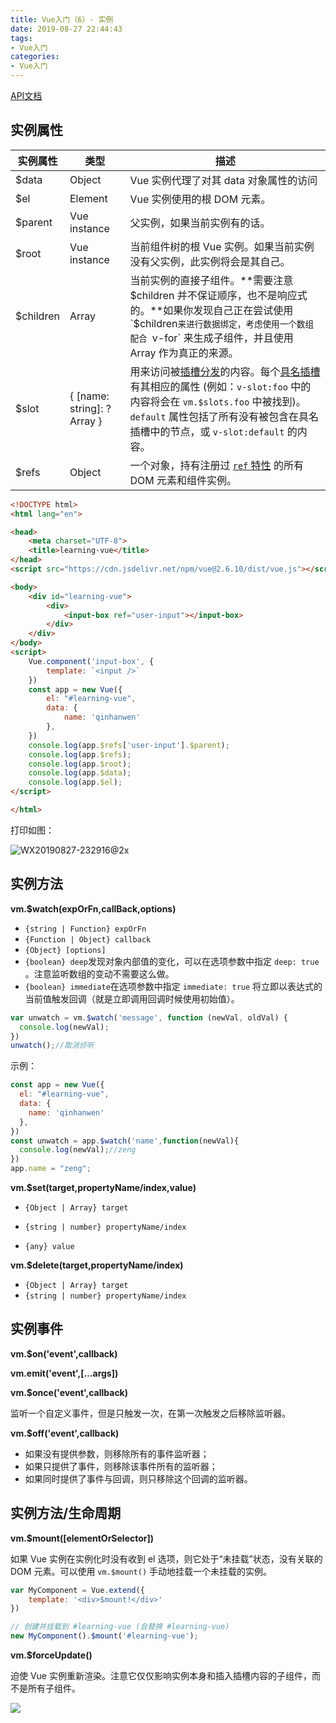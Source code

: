 ```yaml
---
title: Vue入门（6）- 实例
date: 2019-08-27 22:44:43
tags: 
- Vue入门
categories: 
- Vue入门
---
```


[API文档](https://cn.vuejs.org/v2/api/#silent)

## 实例属性

| 实例属性  | 类型                              | 描述                                                         |
| --------- | --------------------------------- | ------------------------------------------------------------ |
| $data     | Object                            | Vue 实例代理了对其 data 对象属性的访问                       |
| $el       | Element                           | Vue 实例使用的根 DOM 元素。                                  |
| $parent   | Vue instance                      | 父实例，如果当前实例有的话。                                 |
| $root     | Vue instance                      | 当前组件树的根 Vue 实例。如果当前实例没有父实例，此实例将会是其自己。 |
| $children | Array<Vue instance>               | 当前实例的直接子组件。**需要注意 $children 并不保证顺序，也不是响应式的。**如果你发现自己正在尝试使用 `$children`来进行数据绑定，考虑使用一个数组配合 `v-for` 来生成子组件，并且使用 Array 作为真正的来源。 |
| $slot     | { [name: string]: ?Array<VNode> } | 用来访问被[插槽分发](https://cn.vuejs.org/v2/guide/components.html#通过插槽分发内容)的内容。每个[具名插槽](https://cn.vuejs.org/v2/guide/components-slots.html#具名插槽) 有其相应的属性 (例如：`v-slot:foo` 中的内容将会在 `vm.$slots.foo` 中被找到)。`default` 属性包括了所有没有被包含在具名插槽中的节点，或 `v-slot:default` 的内容。 |
| $refs     | Object                            | 一个对象，持有注册过 [`ref` 特性](https://cn.vuejs.org/v2/api/#ref) 的所有 DOM 元素和组件实例。 |

```html
<!DOCTYPE html>
<html lang="en">

<head>
    <meta charset="UTF-8">
    <title>learning-vue</title>
</head>
<script src="https://cdn.jsdelivr.net/npm/vue@2.6.10/dist/vue.js"></script>

<body>
    <div id="learning-vue">
        <div>
            <input-box ref="user-input"></input-box>
        </div>
    </div>
</body>
<script>
    Vue.component('input-box', {
        template: `<input />`
    })
    const app = new Vue({
        el: "#learning-vue",
        data: {
            name: 'qinhanwen'
        },
    })
    console.log(app.$refs['user-input'].$parent);
    console.log(app.$refs);
    console.log(app.$root);
    console.log(app.$data);
    console.log(app.$el);
</script>

</html>
```

打印如图：

![WX20190827-232916@2x](http://www.qinhanwen.xyz/WX20190827-232916@2x.png)



## 实例方法

**vm.$watch(expOrFn,callBack,options)**

- `{string | Function} expOrFn`
- `{Function | Object} callback`
-  `{Object} [options]`
  - `{boolean} deep`发现对象内部值的变化，可以在选项参数中指定 `deep: true` 。注意监听数组的变动不需要这么做。
  - `{boolean} immediate`在选项参数中指定 `immediate: true` 将立即以表达式的当前值触发回调（就是立即调用回调时候使用初始值）。

```javascript
var unwatch = vm.$watch('message', function (newVal, oldVal) {
  console.log(newVal);
})
unwatch();//取消侦听
```

示例：

```javascript
const app = new Vue({
  el: "#learning-vue",
  data: {
    name: 'qinhanwen'
  },
})
const unwatch = app.$watch('name',function(newVal){
  console.log(newVal);//zeng
})
app.name = "zeng";
```



**vm.$set(target,propertyName/index,value)**

- `{Object | Array} target`

- `{string | number} propertyName/index`

- `{any} value`

  

**vm.$delete(target,propertyName/index)**

- `{Object | Array} target`
- `{string | number} propertyName/index`



## 实例事件

**vm.$on('event',callback)**

**vm.emit('event',[…args])**

**vm.$once('event',callback)**

监听一个自定义事件，但是只触发一次，在第一次触发之后移除监听器。

**vm.$off('event',callback)**

- 如果没有提供参数，则移除所有的事件监听器；
- 如果只提供了事件，则移除该事件所有的监听器；
- 如果同时提供了事件与回调，则只移除这个回调的监听器。



## 实例方法/生命周期

 **vm.$mount([elementOrSelector])**

如果 Vue 实例在实例化时没有收到 el 选项，则它处于“未挂载”状态，没有关联的 DOM 元素。可以使用 `vm.$mount()` 手动地挂载一个未挂载的实例。

```javascript
var MyComponent = Vue.extend({
	template: '<div>$mount!</div>'
})

// 创建并挂载到 #learning-vue (会替换 #learning-vue)
new MyComponent().$mount('#learning-vue');
```



**vm.$forceUpdate()**

迫使 Vue 实例重新渲染。注意它仅仅影响实例本身和插入插槽内容的子组件，而不是所有子组件。



![](https://cn.vuejs.org/images/lifecycle.png)